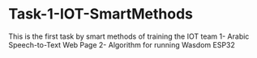 # Task-1-IOT-SmartMethods

This is the first task by smart methods of training the IOT team
1- Arabic Speech-to-Text Web Page
2- Algorithm for running Wasdom ESP32
